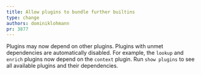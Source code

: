 ```yaml
---
title: Allow plugins to bundle further builtins
type: change
authors: dominiklohmann
pr: 3877
---
```


Plugins may now depend on other plugins. Plugins with unmet dependencies are
automatically disabled. For example, the `lookup` and `enrich` plugins now
depend on the `context` plugin. Run `show plugins` to see all available plugins
and their dependencies.
